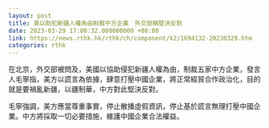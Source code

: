 ```yaml
---
layout: post
title: 美以助犯新疆人權為由制裁中方企業　外交部稱堅決反對
date: 2023-03-29 17:00:32.000000000 +08:00
link: https://news.rthk.hk/rthk/ch/component/k2/1694132-20230329.htm
categories: rthk
---
```


在北京，外交部被問及，美國以協助侵犯新疆人權為由，制裁五家中方企業，發言人毛寧指，美方以謊言為依據，肆意打壓中國企業，將正常經貿合作政治化，目的就是要禍亂新疆，以疆制華，中方對此堅決反對。

毛寧強調，美方應當尊重事實，停止散播虛假資訊，停止基於謊言無理打壓中國企業。中方將採取一切必要措施，維護中國企業合法權益。
